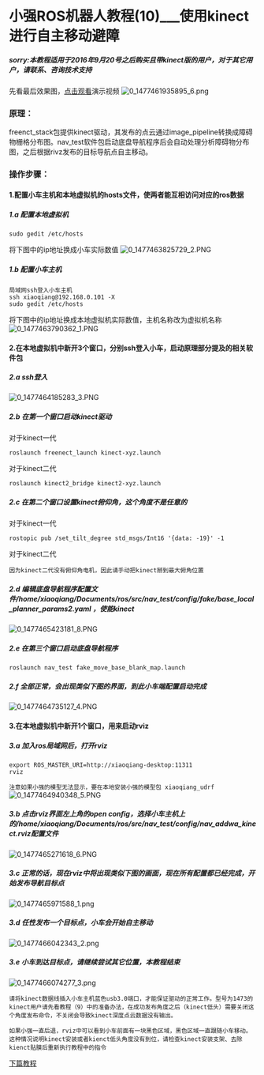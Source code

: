 # 小强ROS机器人教程(10)___使用kinect进行自主移动避障<br>
##### sorry:本教程适用于2016年9月20号之后购买且带kinect版的用户，对于其它用户，请联系、咨询技术支持
先看最后效果图，[点击观看](http://v.youku.com/v_show/id_XMTY4OTYwNjgxNg==.html?beta&)演示视频
![0_1477461935895_6.png](http://community.bwbot.org/uploads/files/1477461958319-6-resized.png) 
### 原理：
freenct_stack包提供kinect驱动，其发布的点云通过image_pipeline转换成障碍物栅格分布图。nav_test软件包启动底盘导航程序后会自动处理分析障碍物分布图，之后根据rivz发布的目标导航点自主移动。
### 操作步骤：
#### 1.配置小车主机和本地虚拟机的hosts文件，使两者能互相访问对应的ros数据
##### 1.a  配置本地虚拟机
```
sudo gedit /etc/hosts
```
将下图中的ip地址换成小车实际数值
![0_1477463825729_2.PNG](http://community.bwbot.org/uploads/files/1477463844578-2-resized.png) 
##### 1.b  配置小车主机
```
局域网ssh登入小车主机
ssh xiaoqiang@192.168.0.101 -X
sudo gedit /etc/hosts
```
将下图中的ip地址换成本地虚拟机实际数值，主机名称改为虚拟机名称
![0_1477463790362_1.PNG](http://community.bwbot.org/uploads/files/1477463810294-1-resized.png) 
#### 2.在本地虚拟机中新开3个窗口，分别ssh登入小车，启动原理部分提及的相关软件包
##### 2.a  ssh登入
![0_1477464185283_3.PNG](http://community.bwbot.org/uploads/files/1477464204016-3-resized.png) 
##### 2.b  在第一个窗口启动kinect驱动
对于kinect一代
```
roslaunch freenect_launch kinect-xyz.launch
```
对于kinect二代
```
roslaunch kinect2_bridge kinect2-xyz.launch
```
##### 2.c  在第二个窗口设置kinect俯仰角，这个角度不是任意的
对于kinect一代
```
rostopic pub /set_tilt_degree std_msgs/Int16 '{data: -19}' -1
```
对于kinect二代
```
因为kinect二代没有俯仰角电机，因此请手动把kinect掰到最大俯角位置
```
##### 2.d  编辑底盘导航程序配置文件/home/xiaoqiang/Documents/ros/src/nav_test/config/fake/base_local_planner_params2.yaml ，使能kinect
![0_1477465423181_8.PNG](http://community.bwbot.org/uploads/files/1477465442023-8-resized.png) 
##### 2.e  在第三个窗口启动底盘导航程序
```
roslaunch nav_test fake_move_base_blank_map.launch 
```
##### 2.f  全部正常，会出现类似下图的界面，到此小车端配置启动完成
![0_1477464735127_4.PNG](http://community.bwbot.org/uploads/files/1477464756370-4-resized.png) 

#### 3.在本地虚拟机中新开1个窗口，用来启动rviz
##### 3.a  加入ros局域网后，打开rviz
```
export ROS_MASTER_URI=http://xiaoqiang-desktop:11311
rviz
```
```注意如果小强的模型无法显示，要在本地安装小强的模型包 xiaoqiang_udrf```
![0_1477464940348_5.PNG](http://community.bwbot.org/uploads/files/1477464958657-5.png) 
##### 3.b  点击rviz界面左上角的open config，选择小车主机上的/home/xiaoqiang/Documents/ros/src/nav_test/config/nav_addwa_kinect.rviz配置文件
![0_1477465271618_6.PNG](http://community.bwbot.org/uploads/files/1477465290430-6-resized.png) 
##### 3.c  正常的话，现在rviz中将出现类似下图的画面，现在所有配置都已经完成，开始发布导航目标点
![0_1477465971588_1.png](http://community.bwbot.org/uploads/files/1477465990863-1-resized.png) 
##### 3.d 任性发布一个目标点，小车会开始自主移动
![0_1477466042343_2.png](http://community.bwbot.org/uploads/files/1477466062150-2-resized.png) 
##### 3.e 小车到达目标点，请继续尝试其它位置，本教程结束
![0_1477466074277_3.png](http://community.bwbot.org/uploads/files/1477466104504-3-resized.png)


`请将kinect数据线插入小车主机蓝色usb3.0端口，才能保证驱动的正常工作。型号为1473的kinect用户请先看教程（9）中的准备办法，在成功发布角度之后（kinect低头）需要关闭这个角度发布命令，不关闭会导致kinect深度点云数据没有输出。`

`如果小强一直后退，rviz中可以看到小车前面有一块黑色区域，黑色区域一直跟随小车移动。这种情况说明kinect安装或者kienct低头角度没有到位，请检查kinect安装支架、去除kienct贴膜后重新执行教程中的指令
`



[下篇教程](http://community.bwbot.org/topic/176/%E5%B0%8F%E5%BC%BAros%E6%9C%BA%E5%99%A8%E4%BA%BA%E6%95%99%E7%A8%8B-11-___kinect%E8%B7%9F%E9%9A%8F%E5%8C%85turtlebot_follower)
